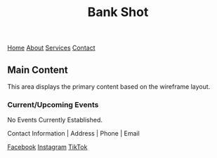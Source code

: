<html lang="en">
<body>
  <header>
    <h1>Bank Shot</h1>
  </header>

  <nav>
    <a href="https://www.example.com">Home</a>
    <a href="https://www.example.com">About</a>
    <a href="https://www.example.com">Services</a>
    <a href="https://www.example.com">Contact</a>
  </nav>

  <div class="container">
    <div class="main-content">
      <h2>Main Content</h2>
      <p>This area displays the primary content based on the wireframe layout.</p>
    </div>
    <div class="Contact Us">
      <h3>Current/Upcoming Events</h3>
      <p>No Events Currently Established.</p>
    </div>
  </div>

  <footer>
    <p>Contact Information | Address | Phone | Email</p>
    <a href="https://www.example.com">Facebook</a>
    <a href="https://www.example.com">Instagram</a>
    <a href="https://www.example.com">TikTok</a>
  </footer>

</body>
</html>
